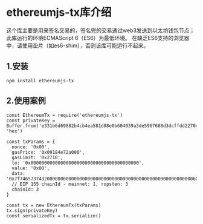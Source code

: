 
# ethereumjs-tx库介绍

这个库主要是用来签名交易的，签名完的交易通过web3发送到以太坊钱包节点；此库运行的环境ECMAScript 6（ES6）为最低环境。 在缺乏ES6支持的浏览器中，请使用垫片（如es6-shim），否则该库可能运行不起来。

## 1.安装

    npm install ethereumjs-tx

## 2.使用案例

    const EthereumTx = require('ethereumjs-tx')
    const privateKey = Buffer.from('e331b6d69882b4cb4ea581d88e0b604039a3de5967688d3dcffdd2270c0fd109', 'hex')

    const txParams = {
      nonce: '0x00',
      gasPrice: '0x09184e72a000', 
      gasLimit: '0x2710',
      to: '0x0000000000000000000000000000000000000000', 
      value: '0x00', 
      data: '0x7f7465737432000000000000000000000000000000000000000000000000000000600057',
      // EIP 155 chainId - mainnet: 1, ropsten: 3
      chainId: 3
    }

    const tx = new EthereumTx(txParams)
    tx.sign(privateKey)
    const serializedTx = tx.serialize()
